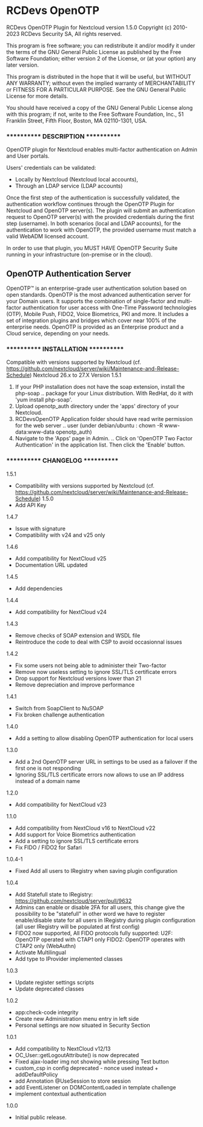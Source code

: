 # RCDevs OpenOTP

RCDevs OpenOTP Plugin for Nextcloud version 1.5.0
Copyright (c) 2010-2023 RCDevs Security SA, All rights reserved.

This program is free software; you can redistribute it and/or
modify it under the terms of the GNU General Public License
as published by the Free Software Foundation; either version 2
of the License, or (at your option) any later version.

This program is distributed in the hope that it will be useful,
but WITHOUT ANY WARRANTY; without even the implied warranty of
MERCHANTABILITY or FITNESS FOR A PARTICULAR PURPOSE.  See the
GNU General Public License for more details.

You should have received a copy of the GNU General Public License
along with this program; if not, write to the Free Software
Foundation, Inc., 51 Franklin Street, Fifth Floor, Boston, MA  02110-1301, USA.

### **********   DESCRIPTION   **********

OpenOTP plugin for Nextcloud enables multi-factor authentication on Admin and User portals.

Users' credentials can be validated: 
- Locally by Nextcloud (Nextcloud local accounts),
- Through an LDAP service (LDAP accounts)

Once the first step of the authentication is successfully validated, the authentication workflow continues through the OpenOTP Plugin for Nextcloud and OpenOTP server(s). 
The plugin will submit an authentication request to OpenOTP server(s) with the provided credentials during the first step (username).
In both scenarios (local and LDAP accounts), for the authentication to work with OpenOTP, the provided username must match a valid WebADM licensed account.

In order to use that plugin, you MUST HAVE OpenOTP Security Suite running in your infrastructure (on-premise or in the cloud).

## OpenOTP Authentication Server

OpenOTP™ is an enterprise-grade user authentication solution based on open standards.
OpenOTP is the most advanced authentication server for your Domain users. It supports the combination of single-factor and multi-factor authentication for user access with One-Time Password technologies (OTP), Mobile Push, FIDO2, Voice Biometrics, PKI and more.
It includes a set of integration plugins and bridges which cover near 100% of the enterprise needs.
OpenOTP is provided as an Enterprise product and a Cloud service, depending on your needs.


### **********   INSTALLATION   **********

Compatible with versions supported by Nextcloud (cf. https://github.com/nextcloud/server/wiki/Maintenance-and-Release-Schedule)
Nextcloud 26.x to 27.X
Version 1.5.1

1. If your PHP installation does not have the soap extension, install the php-soap
   ..	package for your Linux distribution. With RedHat, do it with 'yum install php-soap'.
2. Upload openotp_auth directory under the 'apps' directory of your Nextcloud.
3. RCDevsOpenOTP Application folder should have read write permission for the web server
   ..	user (under debian/ubuntu : chown -R www-data:www-data openotp_auth)
4. Navigate to the 'Apps' page in Admin.
   ..	Click on 'OpenOTP Two Factor Authentication' in the application list. Then click the 'Enable' button.


### **********   CHANGELOG  **********

1.5.1
- Compatibility with versions supported by Nextcloud (cf. https://github.com/nextcloud/server/wiki/Maintenance-and-Release-Schedule)
1.5.0
- Add API Key

1.4.7
- Issue with signature
- Compatibility with v24 and v25 only

1.4.6
- Add compatibility for NextCloud v25
- Documentation URL updated

1.4.5
- Add dependencies

1.4.4
- Add compatibility for NextCloud v24

1.4.3
- Remove checks of SOAP extension and WSDL file
- Reintroduce the code to deal with CSP to avoid occasionnal issues

1.4.2
- Fix some users not being able to administer their Two-factor
- Remove now useless setting to ignore SSL/TLS certificate errors
- Drop support for Nextcloud versions lower than 21
- Remove depreciation and improve performance

1.4.1
- Switch from SoapClient to NuSOAP
- Fix broken challenge authentication

1.4.0
- Add a setting to allow disabling OpenOTP authentication for local users

1.3.0
- Add a 2nd OpenOTP server URL in settings to be used as a failover if the first one is not responding
- Ignoring SSL/TLS certificate errors now allows to use an IP address instead of a domain name

1.2.0
- Add compatibility for NextCloud v23

1.1.0
- Add compatibility from NextCloud v16 to NextCloud v22
- Add support for Voice Biometrics authentication
- Add a setting to ignore SSL/TLS certificate errors
- Fix FIDO / FIDO2 for Safari


1.0.4-1
- Fixed Add all users to IRegistry when saving plugin configuration

1.0.4
- Add Statefull state to IRegistry: https://github.com/nextcloud/server/pull/9632
-  Admins can enable or disable 2FA for all users, this change give the possibility to be "statefull" in other word we have to register enable/disable state for all users in IRegistry during plugin configuration (all user IRegistry will be populated at first config)
- FIDO2 now supported, All FIDO protocols fully supported:
		 U2F: OpenOTP operated with CTAP1 only
		 FIDO2: OpenOTP operates with CTAP2 only (WebAuthn)
- Activate Multilingual
- Add type to IProvider implemented classes

1.0.3
- Update register settings scripts
- Update deprecated classes

1.0.2
- app:check-code integrity
- Create new Administration menu entry in left side
- Personal settings are now situated in Security Section

1.0.1
- Add compatibility to NextCloud v12/13
- OC_User::getLogoutAttribute() is now deprecated
- Fixed ajax-loader img not showing while pressing Test button
- custom_csp in config deprecated - nonce used instead + addDefaultPolicy
- add Annotation @UseSession to store session
- add EventListener on DOMContentLoaded in template challenge
- implement contextual authentication

1.0.0
- Initial public release.
